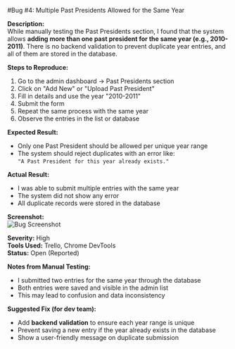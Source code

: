 #Bug #4: Multiple Past Presidents Allowed for the Same Year

**Description:**  
While manually testing the Past Presidents section, I found that the system allows **adding more than one past president for the same year (e.g., 2010-2011)**. There is no backend validation to prevent duplicate year entries, and all of them are stored in the database.

**Steps to Reproduce:**  
1. Go to the admin dashboard → Past Presidents section  
2. Click on "Add New" or "Upload Past President"  
3. Fill in details and use the year "2010-2011"  
4. Submit the form  
5. Repeat the same process with the same year  
6. Observe the entries in the list or database

**Expected Result:**  
- Only one Past President should be allowed per unique year range  
- The system should reject duplicates with an error like:  
  `"A Past President for this year already exists."`

**Actual Result:**  
- I was able to submit multiple entries with the same year  
- The system did not show any error  
- All duplicate records were stored in the database

**Screenshot:**  
![Bug Screenshot](<attach-screenshot-url-here>)

**Severity:** High  
**Tools Used:** Trello, Chrome DevTools  
**Status:** Open (Reported)

**Notes from Manual Testing:**  
- I submitted two entries for the same year through the database  
- Both entries were saved and visible in the admin list  
- This may lead to confusion and data inconsistency

**Suggested Fix (for dev team):**  
- Add **backend validation** to ensure each year range is unique  
- Prevent saving a new entry if the year already exists in the database  
- Show a user-friendly message on duplicate submission
